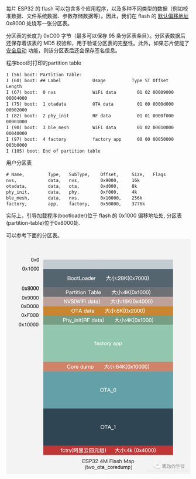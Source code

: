 每片 ESP32 的 flash 可以包含多个应用程序，以及多种不同类型的数据（例如校准数据、文件系统数据、参数存储数据等）。因此，我们在 flash 的 [默认偏移地址](https://docs.espressif.com/projects/esp-idf/zh_CN/stable/esp32/api-reference/kconfig.html#config-partition-table-offset) 0x8000 处烧写一张分区表。

分区表的长度为 0xC00 字节（最多可以保存 95 条分区表条目）。分区表数据后还保存着该表的 MD5 校验和，用于验证分区表的完整性。此外，如果芯片使能了 [安全启动](https://docs.espressif.com/projects/esp-idf/zh_CN/stable/esp32/security/secure-boot-v2.html) 功能，则该分区表后还会保存签名信息。

程序boot时打印的partition table
```
I (56) boot: Partition Table:
I (60) boot: ## Label            Usage          Type ST Offset   Length
I (67) boot:  0 nvs              WiFi data        01 02 00009000 00004000
I (75) boot:  1 otadata          OTA data         01 00 0000d000 00002000
I (82) boot:  2 phy_init         RF data          01 01 0000f000 00001000
I (90) boot:  3 ble_mesh         WiFi data        01 02 00010000 00040000
I (97) boot:  4 factory          factory app      00 00 00050000 003b0000
I (105) boot: End of partition table
```

用户分区表
```
# Name,         Type,   SubType,    Offset,     Size,   Flags
nvs,            data,   nvs,        0x9000,     16k
otadata,        data,   ota,        0xd000,     8k
phy_init,       data,   phy,        0xf000,     4k
ble_mesh,       data,   nvs,        0x10000,    256k
factory,        app,    factory,    0x50000,    3776k
```

实际上，引导加载程序(bootloader)位于 flash 的 0x1000 偏移地址处, 分区表(partition-table)位于0x8000处.

可以参考下面的分区表。
![](assert/partition_table.png)